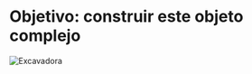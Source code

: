 # Objetivo: construir este objeto complejo

![Excavadora](https://github.com/user-attachments/assets/c34d8b1a-a86d-43ac-b81a-925a2809adf0)

